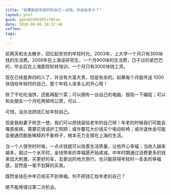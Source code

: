 ```yaml
---
title: "如果能给年轻时的自己一点钱，你会给多少？"
layout: post
guid: ggVaEbtMCQPEs7WIaa
date: 2020-08-06 18:37:48
coffee:
tags:
  -
---
```


前两天和太太散步，回忆起贫穷的年轻时光，2003年，上大学一个月只有300块钱的生活费。2008年在上海读研究生，一个月900块的生活费，日子过的紧巴巴的，毕业后在上海医院轮转培训，一个月只有3000块钱工资。

现在已经是奔四的人了，并没有大富大贵，但是有余的。如果每个月能传送 1000 块钱给年轻时的自己，那个年轻人该多么的开心呀！

除了干吃吃油饼，还能再配个菜；可以拥有一台自己的电脑，鼓捣一下编程；可以和女朋友一个月吃两顿鸡公煲，可以...

可惜，没办法把钱汇给年轻自己。

但是我和妻子转念一想，我们可以把钱留给老年的自己呀！年老的时候我们可能会罹患疾病，需要花钱请护工照顾；或许要花大价钱买个电动轮椅；或许退休金可能会被通货膨胀稀释的不象样子，根本无力支撑在上海的生活。

当一个人很穷的时候，一点点钱就可以改善生活质量，让他开心幸福；当收入越来越多，超过一个水平时，金钱带来的幸福感开始递减。中年时期通过消费更多的钱来加大刺激，买更好的车，去更远的地方旅行，也只能获得年轻时一丢丢的幸福感，显然是一笔不划算的买卖。

既然金钱在中年已经买不到幸福，何不把钱汇给年老的自己？

绝不能再错过第二次机会。



